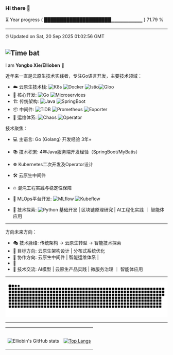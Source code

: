 ### Hi there 👋

⏳ Year progress { █████████████████████▁▁▁▁▁▁▁▁▁ } 71.79 %

---

⏰ Updated on Sat, 20 Sep 2025 01:02:56 GMT

![Time bat](https://img.shields.io/badge/TimeBar-v1.0-red.svg)
---






I am **Yongbo Xie/Ellioben** 🤗

近年来一直是云原生技术实践者，专注Go语言开发，主要技术领域：

- ☁️ 云原生技术栈: ![K8s](https://img.shields.io/badge/Kubernetes-326CE5?logo=kubernetes&logoColor=white) ![Docker](https://img.shields.io/badge/Docker-2496ED?logo=docker&logoColor=white) ![Istio](https://img.shields.io/badge/Istio-466BB0?logo=istio&logoColor=white)![Gloo](https://img.shields.io/badge/Gloo_Gateway-0F172A?logo=soloio&logoColor=white)
- 🚀 核心开发: ![Go](https://img.shields.io/badge/Go-00ADD8?logo=go&logoColor=white) ![Microservices](https://img.shields.io/badge/Microservices-009688?logo=api&logoColor=white)
- 🏗️ 传统架构: ![Java](https://img.shields.io/badge/Java-007396?logo=java&logoColor=white) ![SpringBoot](https://img.shields.io/badge/Spring_Boot-6DB33F?logo=springboot&logoColor=white)
- 📦 中间件: ![TiDB](https://img.shields.io/badge/TiDB-000000?logo=tidb&logoColor=white) ![Prometheus](https://img.shields.io/badge/Prometheus-E6522C?logo=prometheus&logoColor=white) ![Exporter](https://img.shields.io/badge/Exporter-7E57C2?logo=prometheus&logoColor=white)
- 🔧 运维体系: ![Chaos](https://img.shields.io/badge/Chaos_Engineering-FF0000?logo=chaos-engineering&logoColor=white) ![Operator](https://img.shields.io/badge/Operator_Framework-0FBA9C?logo=redhat-openshift&logoColor=white)

技术聚焦：
- 💻 主语言: Go (Golang) 开发经验 3年+
- 📚 技术积累: 4年Java服务端开发经验（SpringBoot/MyBatis）
- ☸️ Kubernetes二次开发及Operator设计
- 🛠 云原生中间件
- 🔥 混沌工程实践与稳定性保障
- 🚢 MLOps平台开发: ![MLflow](https://img.shields.io/badge/MLflow-0194E2?logo=mlflow&logoColor=white) ![Kubeflow](https://img.shields.io/badge/Kubeflow-326CE5?logo=kubernetes&logoColor=white)


- 🧠 技术探索: ![Python](https://img.shields.io/badge/Python-3776AB?logo=python&logoColor=white) 基础开发 | 区块链原理研究 | AI工程化实践 ｜ 智能体应用

---
方向未来方向：

- 🎭 技术脉络: 传统架构 → 云原生转型 → 智能技术探索
- 🌱 目标方向: 云原生架构设计 | 分布式系统优化
- 👯 协作方向: 云原生中间件 | 智能运维体系 |
- 👾  
- 💬 技术交流: AI模型 | 云原生产品实践 | 微服务治理 ｜ 智能体应用

---

<div align="center">
  <img src="https://raw.githubusercontent.com/Ellioben/Ellioben/main/assets/github-snake-dark.svg" >
</div>


--- 

<!-- Social -->
<table width="100%" frame=void >
<tr>
  <td align="center">
  <strong>&nbsp </strong>
    
 ![Elliobin's GitHub stats](https://github-readme-stats.vercel.app/api?username=Ellioben&show_icons=true&theme=radical) 

  
  </td>

  <td align="center">
  <strong>&nbsp</strong>
    
  [![Top Langs](https://github-readme-stats.vercel.app/api/top-langs/?username=Ellioben&layout=compact&theme=radical)](https://github.com/anuraghazra/github-readme-stats)

  </td>
</tr>
</table>


